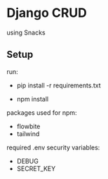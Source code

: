 # Django CRUD

using Snacks

## Setup 

run:
- pip install -r requirements.txt

- npm install

packages used for npm:
- flowbite
- tailwind

required .env security variables:
- DEBUG
- SECRET_KEY